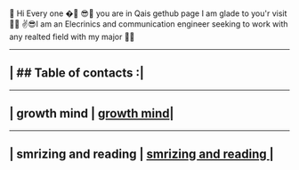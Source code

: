  🙌 Hi Every one �🤳
😎👀 you are in Qais gethub page I am glade to you'r visit 🐱‍💻
✌😎I am an Elecrinics and communication engineer seeking to work with any realted field with my major 🐱‍🚀



------------------------
 | ## Table of contacts :|
 ---------------------------




------------------------------------------------------------------------------------------------
| growth mind             |  [growth mind](https://qaisalshorman.github.io/Read-Me/growth-mind)|
------------------------------------------------------------------------------------------------
 
 
 
------------------------------------------------------------------------------------------------------------
| smrizing and reading    | [smrizing and reading ](https://qaisalshorman.github.io/Read-Me/reading%20note)|
------------------------------------------------------------------------------------------------------------

